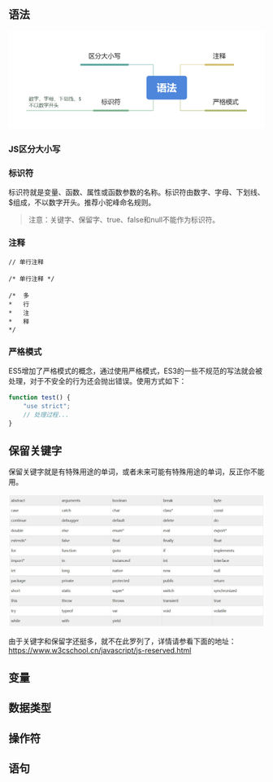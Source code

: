 ## 语法
<div style="text-align: center"><img src="./assets/语法.png" ></div>

### JS区分大小写

### 标识符
标识符就是变量、函数、属性或函数参数的名称。标识符由数字、字母、下划线、$组成，不以数字开头。推荐小驼峰命名规则。

> 注意：关键字、保留字、true、false和null不能作为标识符。

### 注释
```
// 单行注释

/* 单行注释 */

/*  多
*   行
*   注
*   释
*/
```

### 严格模式
ES5增加了严格模式的概念，通过使用严格模式，ES3的一些不规范的写法就会被处理，对于不安全的行为还会抛出错误。使用方式如下：
```javascript
function test() {
    "use strict";
    // 处理过程...
}
```


## 保留关键字
保留关键字就是有特殊用途的单词，或者未来可能有特殊用途的单词，反正你不能用。
<div style="text-align: center"><img src="./assets/JS保留字.jpg" ></div>

由于关键字和保留字还挺多，就不在此罗列了，详情请参看下面的地址：
https://www.w3cschool.cn/javascript/js-reserved.html


## 变量

## 数据类型

## 操作符


## 语句


